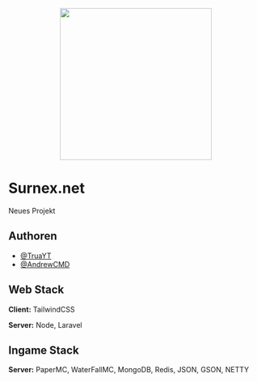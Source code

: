 
<p align="center">
  <img width="300" height="300" src="[https://surnex.net/assets/logo.png](https://truayt.de/projekt/surnex/logo.png)">
</p>


# Surnex.net

Neues Projekt


## Authoren

- [@TruaYT](https://github.com/TruaYT)
- [@AndrewCMD](https://github.com/AndrewCMD)

## Web Stack

**Client:** TailwindCSS

**Server:** Node, Laravel


## Ingame Stack

**Server:** PaperMC, WaterFallMC, MongoDB, Redis, JSON, GSON, NETTY







